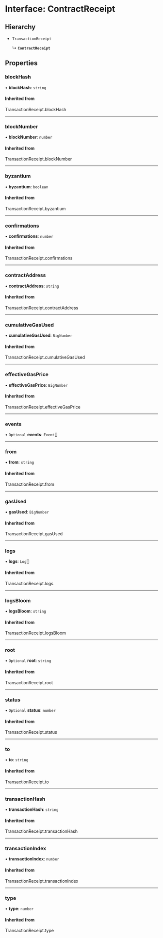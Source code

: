 # Interface: ContractReceipt

## Hierarchy

- `TransactionReceipt`

  ↳ **`ContractReceipt`**

## Properties

### blockHash

• **blockHash**: `string`

#### Inherited from

TransactionReceipt.blockHash

___

### blockNumber

• **blockNumber**: `number`

#### Inherited from

TransactionReceipt.blockNumber

___

### byzantium

• **byzantium**: `boolean`

#### Inherited from

TransactionReceipt.byzantium

___

### confirmations

• **confirmations**: `number`

#### Inherited from

TransactionReceipt.confirmations

___

### contractAddress

• **contractAddress**: `string`

#### Inherited from

TransactionReceipt.contractAddress

___

### cumulativeGasUsed

• **cumulativeGasUsed**: `BigNumber`

#### Inherited from

TransactionReceipt.cumulativeGasUsed

___

### effectiveGasPrice

• **effectiveGasPrice**: `BigNumber`

#### Inherited from

TransactionReceipt.effectiveGasPrice

___

### events

• `Optional` **events**: `Event`[]

___

### from

• **from**: `string`

#### Inherited from

TransactionReceipt.from

___

### gasUsed

• **gasUsed**: `BigNumber`

#### Inherited from

TransactionReceipt.gasUsed

___

### logs

• **logs**: `Log`[]

#### Inherited from

TransactionReceipt.logs

___

### logsBloom

• **logsBloom**: `string`

#### Inherited from

TransactionReceipt.logsBloom

___

### root

• `Optional` **root**: `string`

#### Inherited from

TransactionReceipt.root

___

### status

• `Optional` **status**: `number`

#### Inherited from

TransactionReceipt.status

___

### to

• **to**: `string`

#### Inherited from

TransactionReceipt.to

___

### transactionHash

• **transactionHash**: `string`

#### Inherited from

TransactionReceipt.transactionHash

___

### transactionIndex

• **transactionIndex**: `number`

#### Inherited from

TransactionReceipt.transactionIndex

___

### type

• **type**: `number`

#### Inherited from

TransactionReceipt.type
